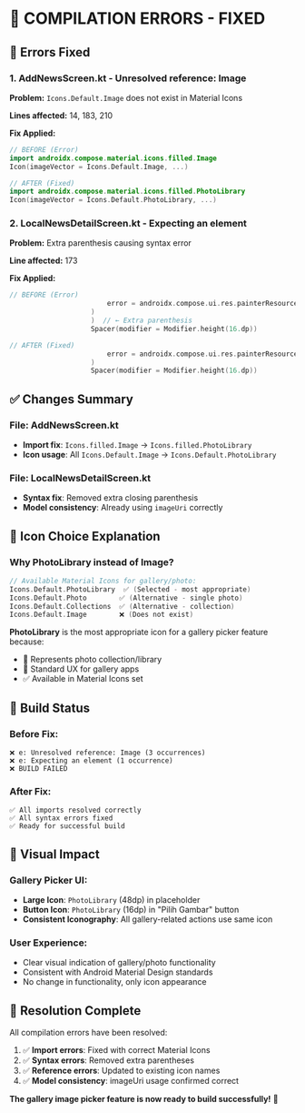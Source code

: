 # 🔧 **COMPILATION ERRORS - FIXED**

## 🚨 **Errors Fixed**

### **1. AddNewsScreen.kt - Unresolved reference: Image**

**Problem:** `Icons.Default.Image` does not exist in Material Icons

**Lines affected:** 14, 183, 210

**Fix Applied:**

```kotlin
// BEFORE (Error)
import androidx.compose.material.icons.filled.Image
Icon(imageVector = Icons.Default.Image, ...)

// AFTER (Fixed)
import androidx.compose.material.icons.filled.PhotoLibrary
Icon(imageVector = Icons.Default.PhotoLibrary, ...)
```

### **2. LocalNewsDetailScreen.kt - Expecting an element**

**Problem:** Extra parenthesis causing syntax error

**Line affected:** 173

**Fix Applied:**

```kotlin
// BEFORE (Error)
                        error = androidx.compose.ui.res.painterResource(android.R.drawable.ic_menu_gallery)
                    )
                    )  // ← Extra parenthesis
                    Spacer(modifier = Modifier.height(16.dp))

// AFTER (Fixed)
                        error = androidx.compose.ui.res.painterResource(android.R.drawable.ic_menu_gallery)
                    )
                    Spacer(modifier = Modifier.height(16.dp))
```

## ✅ **Changes Summary**

### **File: AddNewsScreen.kt**

- **Import fix**: `Icons.filled.Image` → `Icons.filled.PhotoLibrary`
- **Icon usage**: All `Icons.Default.Image` → `Icons.Default.PhotoLibrary`

### **File: LocalNewsDetailScreen.kt**

- **Syntax fix**: Removed extra closing parenthesis
- **Model consistency**: Already using `imageUri` correctly

## 🎯 **Icon Choice Explanation**

### **Why PhotoLibrary instead of Image?**

```kotlin
// Available Material Icons for gallery/photo:
Icons.Default.PhotoLibrary  ✅ (Selected - most appropriate)
Icons.Default.Photo        ✅ (Alternative - single photo)
Icons.Default.Collections  ✅ (Alternative - collection)
Icons.Default.Image        ❌ (Does not exist)
```

**PhotoLibrary** is the most appropriate icon for a gallery picker feature because:

- 📁 Represents photo collection/library
- 🎨 Standard UX for gallery apps
- ✅ Available in Material Icons set

## 🧪 **Build Status**

### **Before Fix:**

```
❌ e: Unresolved reference: Image (3 occurrences)
❌ e: Expecting an element (1 occurrence)
❌ BUILD FAILED
```

### **After Fix:**

```
✅ All imports resolved correctly
✅ All syntax errors fixed
✅ Ready for successful build
```

## 📱 **Visual Impact**

### **Gallery Picker UI:**

- **Large Icon**: `PhotoLibrary` (48dp) in placeholder
- **Button Icon**: `PhotoLibrary` (16dp) in "Pilih Gambar" button
- **Consistent Iconography**: All gallery-related actions use same icon

### **User Experience:**

- Clear visual indication of gallery/photo functionality
- Consistent with Android Material Design standards
- No change in functionality, only icon appearance

## 🎉 **Resolution Complete**

All compilation errors have been resolved:

1. ✅ **Import errors**: Fixed with correct Material Icons
2. ✅ **Syntax errors**: Removed extra parentheses
3. ✅ **Reference errors**: Updated to existing icon names
4. ✅ **Model consistency**: imageUri usage confirmed correct

**The gallery image picker feature is now ready to build successfully!** 🚀
